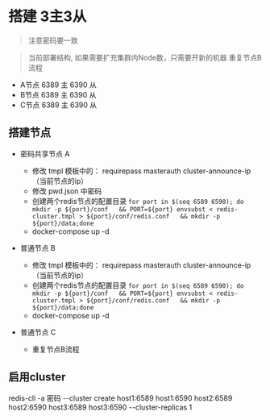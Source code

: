 # 搭建 3主3从 
> 注意密码要一致

> 当前部署结构, 如果需要扩充集群内Node数，只需要开新的机器 重复节点B流程
- A节点 6389 主 6390 从
- B节点 6389 主 6390 从
- C节点 6389 主 6390 从


## 搭建节点
- 密码共享节点 A
    - 修改 tmpl 模板中的： requirepass masterauth cluster-announce-ip （当前节点的ip）
    - 修改 pwd.json 中密码
    - 创建两个redis节点的配置目录 `for port in $(seq 6589 6590); do   mkdir -p ${port}/conf   && PORT=${port} envsubst < redis-cluster.tmpl > ${port}/conf/redis.conf   && mkdir -p ${port}/data;done`
    - docker-compose up -d 

- 普通节点 B
    - 修改 tmpl 模板中的： requirepass masterauth cluster-announce-ip （当前节点的ip）
    - 创建两个redis节点的配置目录 `for port in $(seq 6589 6590); do   mkdir -p ${port}/conf   && PORT=${port} envsubst < redis-cluster.tmpl > ${port}/conf/redis.conf   && mkdir -p ${port}/data;done`
    - docker-compose up -d 

- 普通节点 C
    - 重复节点B流程

## 启用cluster

redis-cli -a 密码 --cluster create host1:6589 host1:6590 host2:6589 host2:6590 host3:6589 host3:6590 --cluster-replicas 1

